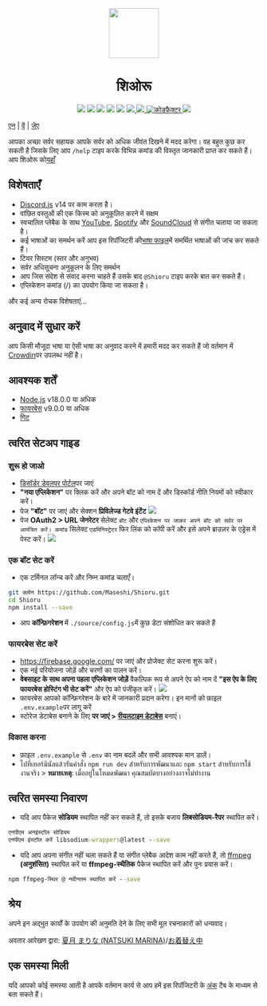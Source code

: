 <div align="center">
  <img src="https://raw.githubusercontent.com/Maseshi/Shioru/main/assets/icons/favicon-circle.png" width="100" />
  <h1>
    <strong>शिओरू</strong>
  </h1>
  <img src="https://img.shields.io/badge/discord.js-v14-7354F6?logo=discord&logoColor=white" />
  <img src="https://img.shields.io/github/stars/Maseshi/Shioru.svg?logo=github" />
  <img src="https://img.shields.io/github/v/release/Maseshi/Shioru">
  <img src="https://img.shields.io/github/license/Maseshi/Shioru.svg?logo=github" />
  <img src="https://img.shields.io/github/last-commit/Maseshi/Shioru">
  <a title="दर्जा" target="_blank" href="https://shioru.statuspage.io/">
    <img src="https://img.shields.io/badge/dynamic/json?logo=google-cloud&logoColor=white&label=status&query=status.indicator&url=https%3A%2F%2Fq60yrzp0cbgg.statuspage.io%2Fapi%2Fv2%2Fstatus.json" />
  </a>
  <a title="भीड़" target="_blank" href="https://crowdin.com/project/shioru-bot">
    <img src="https://badges.crowdin.net/shioru-bot/localized.svg">
  </a>
  <a title="कोडफैक्टर" target="_blank" href="https://www.codefactor.io/repository/github/maseshi/shioru">
    <img src="https://www.codefactor.io/repository/github/maseshi/shioru/badge" alt="कोडफैक्टर" />
  </a>
  <a title="टॉप.जी" target="_blank" href="https://top.gg/bot/704706906505347183">
    <img src="https://top.gg/api/widget/upvotes/704706906505347183.svg">
  </a>
</div>

[एन](https://github.com/Maseshi/Shioru/blob/main/documents/README.en.md) | [वें](https://github.com/Maseshi/Shioru/blob/main/documents/README.th.md) | [जेए](https://github.com/Maseshi/Shioru/blob/main/documents/README.ja.md)

आपका अच्छा सर्वर सहायक आपके सर्वर को अधिक जीवंत दिखने में मदद करेगा। वह बहुत कुछ कर सकती है जिसके लिए आप `/help` टाइप करके विभिन्न कमांड की विस्तृत जानकारी प्राप्त कर सकते हैं।आप शिओरू को[यहाँ](https://discord.com/api/oauth2/authorize?client_id=704706906505347183&permissions=8&scope=applications.commands%20bot&redirect_uri=https%3A%2F%2Fshiorus.web.app%2Fthanks-you)

## विशेषताएँ

- [Discord.js](https://discord.js.org/) v14 पर काम करता है।
- वांछित वस्तुओं की एक किस्म को अनुकूलित करने में सक्षम
- स्वचालित प्लेबैक के साथ [YouTube](https://www.youtube.com/), [Spotify](https://www.spotify.com/) और [SoundCloud](https://soundcloud.com/) से संगीत चलाया जा सकता है।
- कई भाषाओं का समर्थन करें आप इस रिपॉजिटरी की[भाषा फाइल](https://github.com/Maseshi/shioru/blob/main/source/languages)में समर्थित भाषाओं की जांच कर सकते हैं।
- टियर सिस्टम (स्तर और अनुभव)
- सर्वर अधिसूचना अनुकूलन के लिए समर्थन
- आप जिस संदेश से संवाद करना चाहते हैं उसके बाद `@Shioru` टाइप करके बात कर सकते हैं।
- एप्लिकेशन कमांड (/) का उपयोग किया जा सकता है।

और कई अन्य रोचक विशेषताएं...

## अनुवाद में सुधार करें

आप किसी मौजूदा भाषा या ऐसी भाषा का अनुवाद करने में हमारी मदद कर सकते हैं जो वर्तमान में [Crowdin](https://crowdin.com/project/shioru-bot)पर उपलब्ध नहीं है।

## आवश्यक शर्तें

- [Node.js](https://nodejs.org/) v18.0.0 या अधिक
- [फायरबेस](https://firebase.google.com/) v9.0.0 या अधिक
- [गिट](https://git-scm.com/downloads)

## त्वरित सेटअप गाइड

### शुरू हो जाओ

- [डिसॉर्डर डेवलपर पोर्टल](https://discord.com/developers/applications)पर जाएं
- **"नया एप्लिकेशन"** पर क्लिक करें और अपने बॉट को नाम दें और डिस्कॉर्ड नीति नियमों को स्वीकार करें।
- पेज **"बॉट"** पर जाएं और सेक्शन **प्रिविलेज्ड गेटवे इंटेंट** ![](https://raw.githubusercontent.com/Maseshi/Shioru/main/assets/images/discord-developer-portal-privileged-gateway-intents.png)
- पेज **OAuth2 > URL जेनरेटर** सेलेक्ट `बॉट` और `एप्लिकेशन पर जाकर अपने बॉट को सर्वर पर आमंत्रित करें। कमांड` सिलेक्ट `एडमिनिस्ट्रेटर` फिर लिंक को कॉपी करें और इसे अपने ब्राउज़र के एड्रेस में पेस्ट करें। ![](https://raw.githubusercontent.com/Maseshi/Shioru/main/assets/images/discord-developer-portal-scopes.png)

### एक बॉट सेट करें

- एक टर्मिनल लॉन्च करें और निम्न कमांड चलाएँ।

```bash
git क्लोन https://github.com/Maseshi/Shioru.git
cd Shioru
npm install --save
```

- आप **कॉन्फ़िगरेशन** में `./source/config.js`में कुछ डेटा संशोधित कर सकते हैं

### फायरबेस सेट करें

- https://firebase.google.com/ पर जाएं और प्रोजेक्ट सेट करना शुरू करें।
- एक नई परियोजना जोड़ें और चरणों का पालन करें।
- **वेबसाइट के साथ अपना पहला एप्लिकेशन जोड़ें** वैकल्पिक रूप से अपने ऐप को नाम दें **"इस ऐप के लिए फायरबेस होस्टिंग भी सेट करें"** और ऐप को पंजीकृत करें। ![](https://raw.githubusercontent.com/Maseshi/Shioru/main/assets/images/firebase-setup-web-application.png)
- फायरबेस आपको कॉन्फ़िगरेशन के बारे में जानकारी प्रदान करेगा। इन मानों को फ़ाइल `.env.example`पर लागू करें
- स्टोरेज डेटाबेस बनाने के लिए **पर जाएं > [रीयलटाइम डेटाबेस](https://console.firebase.google.com/u/0/project/_/database/data)** बनाएं।

### विकास करना

- फ़ाइल `.env.example` से `.env` का नाम बदलें और सभी आवश्यक मान डालें।
- ไปที่เทอร์มินัลแล้วรันคำสั่ง `npm run dev` สำหรับการพัฒนาและ `npm start` สำหรับการใช้งานจริง > **หมายเหตุ**: เมื่ออยู่ในโหมดพัฒนา คุณสมบัตบางอย่างอาจไม่ทำงาน

## त्वरित समस्या निवारण

- यदि आप पैकेज **सोडियम** स्थापित नहीं कर सकते हैं, तो इसके बजाय **लिबसोडियम-रैपर** स्थापित करें।
```bat
एनपीएम अनइंस्टॉल सोडियम
एनपीएम इंस्टॉल करें libsodium-wrappers@latest --save
```
- यदि आप अपना संगीत नहीं चला सकते हैं या संगीत प्लेबैक आदेश काम नहीं करते हैं, तो [ffmpeg](https://ffmpeg.org/download.html) **(अनुशंसित)** स्थापित करें या **ffmpeg-स्थैतिक** पैकेज स्थापित करें और पुनः प्रयास करें।
```bat
npm ffmpeg-स्थिर @ नवीनतम स्थापित करें --save
```

## श्रेय

अपने इन अद्भुत कार्यों के उपयोग की अनुमति देने के लिए सभी मूल रचनाकारों को धन्यवाद।

अवतार आरेखण द्वारा: [夏月 まりな (NATSUKI MARINA)](https://www.pixiv.net/en/users/482462)/[お着替え中](https://www.pixiv.net/en/artworks/76075098)

## एक समस्या मिली

यदि आपको कोई समस्या आती है आपके वर्तमान कार्य से आप हमें इस रिपॉजिटरी के [अंक](https://github.com/Maseshi/Shioru/issues) टैब के माध्यम से बता सकते हैं।
